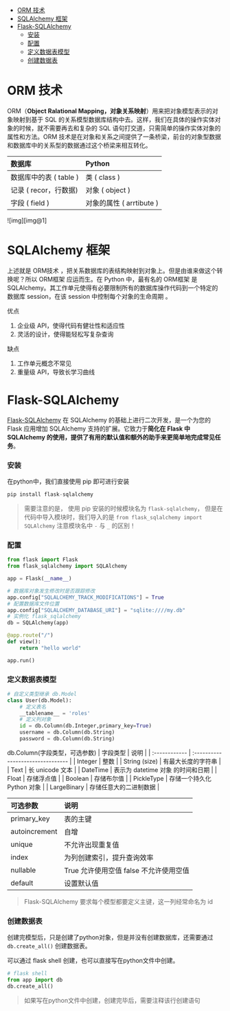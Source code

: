 <!-- TOC -->

- [ORM 技术](#orm-技术)
- [SQLAlchemy 框架](#sqlalchemy-框架)
- [Flask-SQLAlchemy](#flask-sqlalchemy)
    - [安装](#安装)
    - [配置](#配置)
    - [定义数据表模型](#定义数据表模型)
    - [创建数据表](#创建数据表)

<!-- /TOC -->

# ORM 技术
ORM（**Object Ralational Mapping，对象关系映射**）用来把对象模型表示的对象映射到基于 SQL 的关系模型数据库结构中去。这样，我们在具体的操作实体对象的时候，就不需要再去和复杂的 SQL 语句打交道，只需简单的操作实体对象的属性和方法。ORM 技术是在对象和关系之间提供了一条桥梁，前台的对象型数据和数据库中的关系型的数据通过这个桥梁来相互转化。

| 数据库                 | Python                   |
| :--------------------- | :----------------------- |
| 数据库中的表 ( table ) | 类 ( class )             |
| 记录 ( recor，行数据)  | 对象 ( object )          |
| 字段 ( field )         | 对象的属性 ( arrtibute ) |

![img][img@1]

# SQLAlchemy 框架

上述就是 ORM技术 ，把关系数据库的表结构映射到对象上。但是由谁来做这个转换呢？所以 ORM框架 应运而生。在 Python 中，最有名的 ORM框架 是 SQLAlchemy。其工作单元使得有必要限制所有的数据库操作代码到一个特定的数据库 session，在该 session 中控制每个对象的生命周期 。

优点

 1. 企业级 API，使得代码有健壮性和适应性
 2. 灵活的设计，使得能轻松写复杂查询
 
缺点

 1. 工作单元概念不常见
 2. 重量级 API，导致长学习曲线

# Flask-SQLAlchemy

[Flask-SQLAlchemy](http://www.pythondoc.com/flask-sqlalchemy/) 在 SQLAlchemy 的基础上进行二次开发，是一个为您的 Flask 应用增加 SQLAlchemy 支持的扩展。它致力于**简化在 Flask 中 SQLAlchemy 的使用，提供了有用的默认值和额外的助手来更简单地完成常见任务**。

### 安装

在python中，我们直接使用 pip 即可进行安装

```python
pip install flask-sqlalchemy
```

> 需要注意的是，
> 使用 pip 安装的时候模块名为 `flask-sqlalchemy`，
> 但是在代码中导入模块时，我们导入的是
> `from flask_sqlalchemy import SQLAlchemy`
> 注意模块名中 `-` 与 `_` 的区别！

### 配置

```python
from flask import Flask
from flask_sqlalchemy import SQLAlchemy

app = Flask(__name__)

# 数据库对象发生修改时是否跟踪修改
app.config["SQLALCHEMY_TRACK_MODIFICATIONS"] = True
# 配置数据库文件位置
app.config["SQLALCHEMY_DATABASE_URI"] = "sqlite:////my.db"
# 实例化 flask_sqlalchemy
db = SQLAlchemy(app)

@app.route("/")
def view():
    return "hello world"

app.run()
```

### 定义数据表模型

```python
# 自定义类型继承 db.Model
class User(db.Model):
    # 定义表名
    __tablename__ = 'roles'
    # 定义列对象
    id = db.Column(db.Integer,primary_key=True)
    username = db.Column(db.String)
    password = db.Column(db.String)
```

db.Column(字段类型，可选参数)
| 字段类型      | 说明                              |
| :------------ | :-------------------------------- |
| Integer       | 整数                              |
| String (size) | 有最大长度的字符串                |
| Text          | 长 unicode 文本                   |
| DateTime      | 表示为 datetime 对象 的时间和日期 |
| Float         | 存储浮点值                        |
| Boolean       | 存储布尔值                        |
| PickleType    | 存储一个持久化 Python 对象        |
| LargeBinary   | 存储任意大的二进制数据            |

| 可选参数      | 说明                                    |
| :------------ | :-------------------------------------- |
| primary_key   | 表的主键                                |
| autoincrement | 自增                                    |
| unique        | 不允许出现重复值                        |
| index         | 为列创建索引，提升查询效率              |
| nullable      | True 允许使用空值  false 不允许使用空值 |
| default       | 设置默认值                              |

> Flask-SQLAlchemy 要求每个模型都要定义主键，这一列经常命名为 id

### 创建数据表

创建完模型后，只是创建了python对象，但是并没有创建数据库，还需要通过 `db.create_all()` 创建数据表。

可以通过 flask shell 创建，也可以直接写在python文件中创建。

```python
# flask shell
from app import db
db.create_all()
```

> 如果写在python文件中创建，创建完毕后，需要注释该行创建语句
